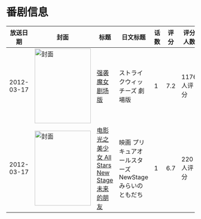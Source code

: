 # 番剧信息

|放送日期|封面|标题|日文标题|话数|评分|评分人数|
|---|---|---|---|---|---|---|
|2012-03-17|<img src="https://lain.bgm.tv/pic/cover/c/3a/b5/18016_9iNIY.jpg" alt="封面" style="width:150px;height:200px;object-fit:cover;">|[强袭魔女 剧场版](https://bangumi.tv/subject/18016)|ストライクウィッチーズ 劇場版|1|7.2|1176人评分|
|2012-03-17|<img src="https://lain.bgm.tv/pic/cover/c/d4/7b/37855_yKRNZ.jpg" alt="封面" style="width:150px;height:200px;object-fit:cover;">|[电影 光之美少女 All Stars New Stage 未来的朋友](https://bangumi.tv/subject/37855)|映画 プリキュアオールスターズNewStage みらいのともだち|1|6.7|220人评分|
